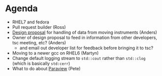 Agenda
======

* RHEL7 and fedora
* Pull request builder (Ross)
* [Design proposal](https://github.com/mantidproject/documents/blob/master/Design/HandlingMovingInstruments.md) for handling of data from moving instruments (Anders) 
* Owner of design proposal to feed in information from other developers, tsc meeting, etc? (Anders)
  * and email out developer list for feedback before bringing it to tsc?
* Moving to a newer gcc on RHEL6 (Martyn)
* Change default logging stream to `std::cout` rather than `std::clog` (which is basically `std:cerr`)
* What to do about [Paraview](/Design/Paraview43.md) (Pete)
